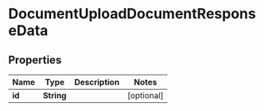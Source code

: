 

# DocumentUploadDocumentResponseData


## Properties

| Name | Type | Description | Notes |
|------------ | ------------- | ------------- | -------------|
|**id** | **String** |  |  [optional] |



